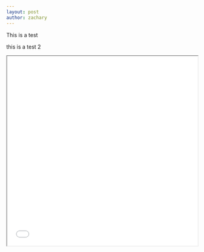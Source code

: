 ```yaml
---
layout: post
author: zachary
---
```


This is a test

this is a test 2

<iframe src="{{ "/assets/plots/interactive_plot.html" | relative_url }}" width="100%" height="500px"></iframe>

